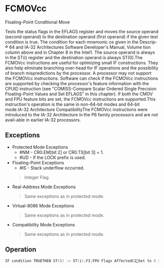 # FCMOVcc

Floating-Point Conditional Move

Tests the status flags in the EFLAGS register and moves the source operand (second operand) to the destination operand (first operand) if the given test condition is true.
The condition for each mnemonic os given in the Descrip-® 64 and IA-32 Architectures Software Developer's Manual, Volume tion column above and in Chapter 8 in the Intel1.
The source operand is always in the ST(i) register and the destination operand is always ST(0).The FCMOVcc instructions are useful for optimizing small IF constructions.
They also help eliminate branching over-head for IF operations and the possibility of branch mispredictions by the processor.
A processor may not support the FCMOVcc instructions.
Software can check if the FCMOVcc instructions are supported by checking the processor's feature information with the CPUID instruction (see "COMISS-Compare Scalar Ordered Single Precision Floating-Point Values and Set EFLAGS" in this chapter).
If both the CMOV and FPU feature bits are set, the FCMOVcc instructions are supported.This instruction's operation is the same in non-64-bit modes and 64-bit mode.IA-32 Architecture CompatibilityThe FCMOVcc instructions were introduced to the IA-32 Architecture in the P6 family processors and are not avail-able in earlier IA-32 processors.

## Exceptions

- Protected Mode Exceptions
  - #NM - CR0.EM[bit 2] or CR0.TS[bit 3] = 1.
  - #UD - If the LOCK prefix is used.
- Floating-Point Exceptions
  - #IS - Stack underflow occurred.
  > Integer Flag
- Real-Address Mode Exceptions
  > Same exceptions as in protected mode.
- Virtual-8086 Mode Exceptions
  > Same exceptions as in protected mode.
- Compatibility Mode Exceptions
  > Same exceptions as in protected mode.

## Operation

```C
IF condition TRUETHEN ST(0) := ST(i);FI;FPU Flags AffectedC1Set to 0 if stack underflow occurred.C0, C2, C3 Undefined.
```
